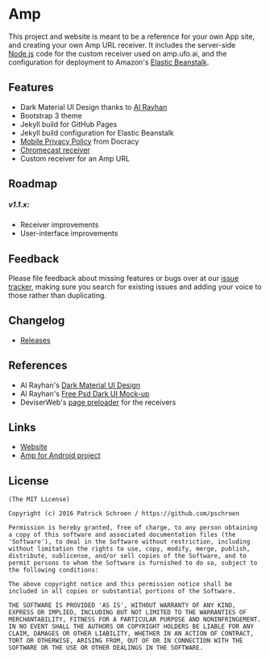 # Amp

This project and website is meant to be a reference for your own App site, and creating your own Amp URL receiver. It includes the server-side [Node.js](https://nodejs.org/) code for the custom receiver used on amp.ufo.ai, and the configuration for deployment to Amazon's [Elastic Beanstalk](http://docs.aws.amazon.com/elasticbeanstalk/latest/dg/Welcome.html).

## Features

* Dark Material UI Design thanks to [Al Rayhan](https://dribbble.com/rtralrayhan)
* Bootstrap 3 theme
* Jekyll build for GitHub Pages
* Jekyll build configuration for Elastic Beanstalk
* [Mobile Privacy Policy](https://www.docracy.com/mobileprivacy/) from Docracy
* [Chromecast receiver](https://developers.google.com/cast/docs/receiver_apps)
* Custom receiver for an Amp URL

## Roadmap

##### v1.1.x:

* Receiver improvements
* User-interface improvements

## Feedback

Please file feedback about missing features or bugs over at our [issue tracker](https://github.com/ufotechnologies/amp/issues), making sure you search for existing issues and adding your voice to those rather than duplicating.

## Changelog

* [Releases](https://github.com/ufotechnologies/amp/releases)

## References

* Al Rayhan's [Dark Material UI Design](https://dribbble.com/shots/2355418-Dark-Material-UI-Design)
* Al Rayhan's [Free Psd Dark UI Mock-up](https://dribbble.com/shots/2104061-Free-Psd-Dark-UI-Mock-up)
* DeviserWeb's [page preloader](http://deviserweb.com/) for the receivers

## Links

* [Website](https://ufo.ai/amp/)
* [Amp for Android project](https://github.com/ufotechnologies/amp-android)

## License

    (The MIT License)

    Copyright (c) 2016 Patrick Schroen / https://github.com/pschroen

    Permission is hereby granted, free of charge, to any person obtaining
    a copy of this software and associated documentation files (the
    'Software'), to deal in the Software without restriction, including
    without limitation the rights to use, copy, modify, merge, publish,
    distribute, sublicense, and/or sell copies of the Software, and to
    permit persons to whom the Software is furnished to do so, subject to
    the following conditions:

    The above copyright notice and this permission notice shall be
    included in all copies or substantial portions of the Software.

    THE SOFTWARE IS PROVIDED 'AS IS', WITHOUT WARRANTY OF ANY KIND,
    EXPRESS OR IMPLIED, INCLUDING BUT NOT LIMITED TO THE WARRANTIES OF
    MERCHANTABILITY, FITNESS FOR A PARTICULAR PURPOSE AND NONINFRINGEMENT.
    IN NO EVENT SHALL THE AUTHORS OR COPYRIGHT HOLDERS BE LIABLE FOR ANY
    CLAIM, DAMAGES OR OTHER LIABILITY, WHETHER IN AN ACTION OF CONTRACT,
    TORT OR OTHERWISE, ARISING FROM, OUT OF OR IN CONNECTION WITH THE
    SOFTWARE OR THE USE OR OTHER DEALINGS IN THE SOFTWARE.
